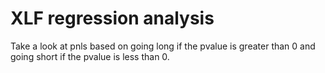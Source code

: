 # XLF regression analysis

Take a look at pnls based on going long if the pvalue is greater than 0 and going short if the pvalue is less than 0. 